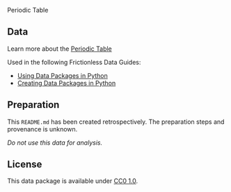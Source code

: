 Periodic Table

## Data

Learn more about the [Periodic Table](https://en.wikipedia.org/wiki/Periodic_table)

Used in the following Frictionless Data Guides:
- [Using Data Packages in Python]( https://frictionlessdata.io/guides/using-data-packages-in-python/)
- [Creating Data Packages in Python](https://frictionlessdata.io/guides/creating-tabular-data-packages-in-python/)

## Preparation

This `README.md` has been created retrospectively. The preparation steps and provenance is unknown.

*Do not use this data for analysis.*

## License

This data package is available under [CC0 1.0](https://creativecommons.org/publicdomain/zero/1.0/).
